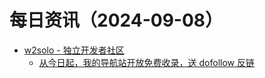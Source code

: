 ﻿# 每日资讯（2024-09-08）

- [w2solo - 独立开发者社区](https://w2solo.com/topics/feed)
  - [从今日起，我的导航站开放免费收录，送 dofollow 反链](https://w2solo.com/topics/5008)
